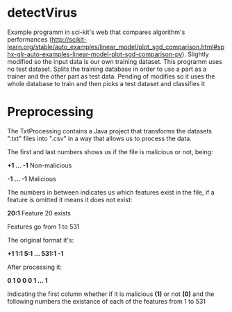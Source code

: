 # detectVirus

Example programm in sci-kit's web that compares algorithm's performances (http://scikit-learn.org/stable/auto_examples/linear_model/plot_sgd_comparison.html#sphx-glr-auto-examples-linear-model-plot-sgd-comparison-py). Slightly modified so the input data is our own training dataset. This programm uses no test dataset. Splits the training database in order to use a part as a trainer and the other part as test data. Pending of modifies so it uses the whole database to train and then picks a test dataset and classifies it


# Preprocessing
The TxtProcessing contains a Java project that transforms the datasets ".txt" files into ".csv" in a way that allows us to process the data.


The first and last numbers shows us if the file is malicious or not, being:

**+1 ... -1** Non-malicious

**-1 ... -1** Malicious

The numbers in between indicates us which features exist in the file, if a feature is omitted it means it does not exist:

**20:1** Feature 20 exists

Features go from 1 to 531


The original format it's:

**+1 1:1 5:1 ... 531:1 -1**

After processing it:

**0 1 0 0 0 1 ... 1**

Indicating the first column whether if it is malicious **(1)** or not **(0)** and the following numbers the existance of each of the features from 1 to 531
